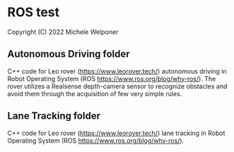 # ROS test
Copyright (C) 2022 Michele Welponer

## Autonomous Driving folder

C++ code for Leo rover (https://www.leorover.tech/) autonomous driving in Robot Operating System (ROS https://www.ros.org/blog/why-ros/). The rover utilizes a Realsense depth-camera sensor to recognize obstacles and avoid them through the acquisition of few very simple rules.

## Lane Tracking folder

C++ code for Leo rover (https://www.leorover.tech/) lane tracking in Robot Operating System (ROS https://www.ros.org/blog/why-ros/).

